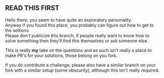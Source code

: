 ## READ THIS FIRST

Hello there, you seem to have quite an exploratory personality.  
Anyway if you found this place, you probably can figure out how to get to the soltions.  
Please don't publicize this branch, if people really want to know how to solve something then they'll find this themselves or ask someone else.

This is really **my** take on the questions and as such isn't really a place to make PR's for your solutions, those belong on you fork.

If you do contribute a challenge, please also have a similar branch on your fork with a similar setup (some obscurity), although this isn't really required.
